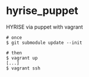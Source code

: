 hyrise_puppet
=============

HYRISE via puppet with vagrant
    
    # once
    $ git submodule update --init 
    
    # then
    $ vagrant up
    [...]
    $ vagrant ssh
